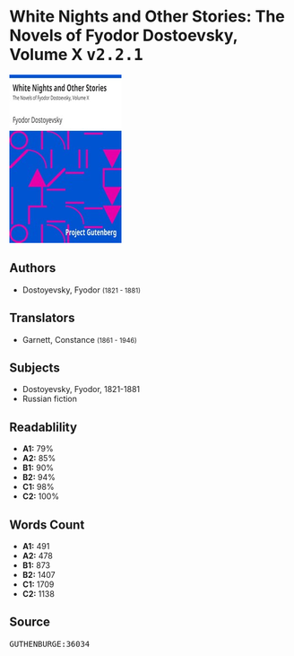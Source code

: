 # White Nights and Other Stories: The Novels of Fyodor Dostoevsky, Volume X <kbd>v2.2.1</kbd>

![](./cover.medium.jpg "")

## Authors


 - Dostoyevsky, Fyodor <small>(1821 - 1881)</small>

## Translators


 - Garnett, Constance <small>(1861 - 1946)</small>

## Subjects


 - Dostoyevsky, Fyodor, 1821-1881
 - Russian fiction

## Readablility


 - **A1:** 79%
 - **A2:** 85%
 - **B1:** 90%
 - **B2:** 94%
 - **C1:** 98%
 - **C2:** 100%

## Words Count


 - **A1:** 491
 - **A2:** 478
 - **B1:** 873
 - **B2:** 1407
 - **C1:** 1709
 - **C2:** 1138

## Source


<kbd>GUTHENBURGE:36034</kbd>
